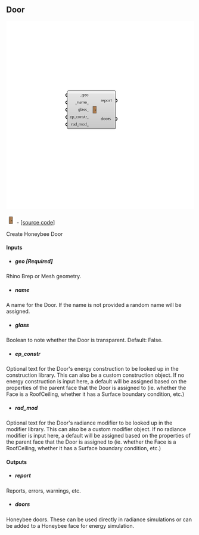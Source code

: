 ## Door

![](../../images/components/Door.png)

![](../../images/icons/Door.png) - [[source code]](https://github.com/ladybug-tools/honeybee-grasshopper-core/blob/master/ladybug_grasshopper/src//HB%20Door.py)


Create Honeybee Door 



#### Inputs
* ##### geo [Required]
Rhino Brep or Mesh geometry. 
* ##### name 
A name for the Door. If the name is not provided a random name will be assigned. 
* ##### glass 
Boolean to note whether the Door is transparent. Default: False. 
* ##### ep_constr 
Optional text for the Door's energy construction to be looked up in the construction library. This can also be a custom construction object. If no energy construction is input here, a default will be assigned based on the properties of the parent face that the Door is assigned to (ie. whether the Face is a RoofCeiling, whether it has a Surface boundary condition, etc.) 
* ##### rad_mod 
Optional text for the Door's radiance modifier to be looked up in the modifier library. This can also be a custom modifier object. If no radiance modifier is input here, a default will be assigned based on the properties of the parent face that the Door is assigned to (ie. whether the Face is a RoofCeiling, whether it has a Surface boundary condition, etc.) 

#### Outputs
* ##### report
Reports, errors, warnings, etc. 
* ##### doors
Honeybee doors. These can be used directly in radiance simulations or can be added to a Honeybee face for energy simulation. 